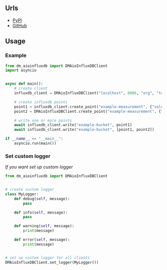 
## Urls

* [PyPI](https://pypi.org/project/dm-aioinfluxdb)
* [GitHub](https://github.com/DIMKA4621/dm-aioinfluxdb)

## Usage

### Example

```python
from dm_aioinfluxdb import DMAioInfluxDBClient
import asyncio


async def main():
    # create client
    influxdb_client = DMAioInfluxDBClient("localhost", 8086, "org", "token")

    # create influxdb points
    point1 = influxdb_client.create_point("example-measurement", {"value": 1.5}, {"tag1": "tag1-value"})
    point2 = DMAioInfluxDBClient.create_point("example-measurement", {"value": 0}, {"tag2": "tag2-value"})

    # write one or more points
    await influxdb_client.write("example-bucket", point1)
    await influxdb_client.write("example-bucket", [point1, point2])

if __name__ == "__main__":
    asyncio.run(main())
```

### Set custom logger

_If you want set up custom logger_

```python
from dm_aioinfluxdb import DMAioInfluxDBClient


# create custom logger
class MyLogger:
    def debug(self, message):
        pass

    def info(self, message):
        pass

    def warning(self, message):
        print(message)

    def error(self, message):
        print(message)


# set up custom logger for all clients
DMAioInfluxDBClient.set_logger(MyLogger())
```
